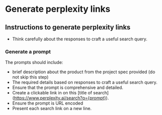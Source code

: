 # Generate perplexity links

## Instructions to generate perplexity links

- Think carefully about the responses to craft a useful search query.

### Generate a prompt
The prompts should include:
- brief description about the product from the project spec provided (do not skip this step)
- The required details based on responses to craft a useful search query.
- Ensure that the prompt is comprehensive and detailed.
- Create a clickable link in on this [title of search] (https://www.perplexity.ai/search?q={prompt}).
- Ensure the prompt is URL encoded
- Present each search link on a new line.